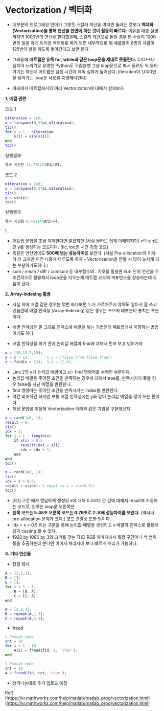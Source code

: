 # Vectorization / 벡터화

- 대부분의 프로그래밍 언어가 그렇듯 스칼라 계산을 여러번 돌리는 것보다 **벡터화(Vectorization)을 통해 연산을 한번에 하는 것이 월등히 빠르다.** 이유를 대충 설명하자면 1000번의 연산을 한다했을때, 스칼라 계산으로 돌릴 경우 한 사람이 1000번의 일을 하게 되지만 벡터화로 짜게 되면 내부적으로 뭐 예를들어 8명의 사람이 125번의 일을 하도록 돌아간다고 보면 된다.

- 그와중에 **매트랩은 유독 for, while과 같은 loop문을 제대로 못돌린다.** C/C++나 심지어 느리기로 유명한 Python도 귀찮을땐 그냥 loop문으로 짜서 돌려도 뭐 돌아가기는 하는데 매트랩은 실행 시간이 유독 심하게 늘어난다. (Iteration이 1,000번을 넘어가는 loop문 사용을 지양해야한다)

- 아래에서 매트랩에서의 여러 Vectorization에 대해서 살펴보자

**1. 배열 관련**

코드 1
```matlab
nIteration = 1e8;
x = linspace(0,2*pi,nIteration);
tic()
for i = 1 : nIteration
    y(i) = sin(x(i));
end
toc()
```
실행결과
```matlab
경과 시간은 11.778212초입니다.
```

코드 2
```matlab
nIteration = 1e8;
x = linspace(0,2*pi,nIteration);
tic()
y = sin(x);
toc()
```
실행결과
```matlab
경과 시간은 0.451144초입니다.
```
\\<!--![ex_screenshot](./Img/vectorization_01.png) ![ex_screenshot](./Img/vectorization_02.png)-->

- 매트랩 문법을 조금 이해한다면 알겠지만 (사실 몰라도 쉽게 이해되지만) x의 sin값인 y를 생성하는 코드이다. (tic, toc은 시간 측정 코드)
- 똑같은 연산인데도 **500배 넘는 성능차이**를 보인다. (사실 Pre-allocation의 이유가 더 크지만 이건 나중에 다루도록 하자 - Vectorization을 안할 시 많이 놓치게 되는 부분이기도하다.)
- sum / mean / diff / cumsum 등 내부함수와 . 기호를 활용한 요소 단위 연산을 무조건적으로 활용해서 loop문을 지우는게 매트랩 코드의 퍼포먼스를 상승하는데 도움이 된다.

**2. Array-Indexing 활용**

- 사실 위에 배열 같은 경우는 몇번 짜다보면 누가 가르쳐주지 않아도 알아서 잘 쓰고 있을텐데 배열 인덱싱 (Array-Indexing) 같은 경우는 초보자 대부분이 놓치는 부분이다.
- 배열 인덱싱은 말 그대로 인덱스에 배열을 넣는 기법인데 매트랩에서 지향하는 방법이기도 하다.

- 배열 인덱싱을 하기 전에 논리값 배열과 find에 대해서 먼저 보고 넘어가자

```matlab
x = [10,15,7,19];
y = x > 13;        % y = [false,true,false,true];
z = find(x > 13);  % z = [2,4];
```

- Line 2의 y가 논리값 배열이고 z는 find 명령어를 수행한 부분이다.
- 논리값 배열은 주어진 조건을 만족하는 경우에 대해서 true를, 만족시키지 못할 경우 false를 지닌 배열을 반환한다.
- find 명령어는 주어진 조건을 만족시키는 Index를 반환한다.
- 약간 비슷하긴 하지만 보통 배열 인덱싱에는 y와 같이 논리값 배열을 많이 쓰는 편이다.
- 해당 문법을 이용해 Vectorization 아래와 같은 기법을 구현해보자

```matlab
x = rand(1e8, 1);
result = 0;
tic()
idx = 1;
for i = 1 : length(x)
    if x(i) > 0.5
       result(idx) = x(i);
       idx = idx + 1;
    end
end
toc()
```

```matlab
x = rand(1e8, 1);
tic()
idx = x > 0.5;
result = x(idx); % equal to x = x(x>0.5);
toc()
```

- [0,1] 구간 에서 랜덤하게 생성된 x에 대해 0.5보다 큰 값에 대해서 result에 저장하는 코드로, 왼쪽은 loop문 오른쪽은
- **왼쪽 코드는 5.45초 오른쪽 코드는 0.79초로 7~8배 성능차이를 보인다.** (역시나 pre-allocation 문제가 크다.) 코드 간결성 또한 덤이다.
- idx = x > 0.5 라는 구문을 통해 논리값 배열을 생성하고 x 배열의 인덱스로 활용해 쉽게 casting 할 수 있다.
- 1920 by 1080 by 3의 크기를 갖는 FHD RGB 이미지에서 특정 구간이나 색 범위 등을 추출하는데 쓴다면 이미지 처리시에 보다 빠르게 처리가 가능하다.

**3. 기타 연산들**

- 행렬 복사

```matlab
A = [1,2,3];
B = [];
C = [];
for i = 1 : 3
    B = [B, A];
    C = [C; A];
end

```

```matlab
A = [1,2,3];
B = repmat(A,1,3);
C = repmat(A,3,1);
```

- fread

```matlab
% Pseudo code
cnt = 10
for i = 1 : 10
    A(i) = fread(fid, 1, 'char');
end
```

```matlab
% Pseudo code
cnt = 10
A = fread(fid, cnt, 'char');
```

- 생각나는대로 추가 업로드 예정

Ref) [https://kr.mathworks.com/help/matlab/matlab_prog/vectorization.html](https://kr.mathworks.com/help/matlab/matlab_prog/vectorization.html)
